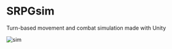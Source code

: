 # SRPGsim
Turn-based movement and combat simulation made with Unity

![sim](https://user-images.githubusercontent.com/16031834/61122252-3a563780-a4dc-11e9-9975-5675b5751481.gif)
